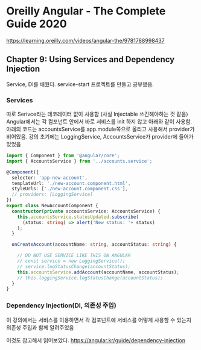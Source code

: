 # Oreilly Angular - The Complete Guide 2020

<https://learning.oreilly.com/videos/angular-the/9781788998437>

## Chapter 9: Using Services and Dependency Injection

Service, DI를 배웠다.
service-start 프로젝트를 만들고 공부했음.

### Services

따로 Serivce라는 데코레이터 없이 사용함 (사실 Injectable 쓰긴해야하는 것 같음)
Angular에서는 각 컴포넌트 안에서 바로 서비스를 init 하지 않고 아래와 같이 사용함.
아래의 코드는 accountsService를 app.module쪽으로 올리고 사용해서 provider가 비어있음.
강의 초기에는 LoggingService, AccountsService가 provider에 들어가있었음

```ts
import { Component } from '@angular/core';
import { AccountsService } from '../accounts.service';

@Component({
  selector: 'app-new-account',
  templateUrl: './new-account.component.html',
  styleUrls: ['./new-account.component.css'],
  // providers: [LoggingService]
})
export class NewAccountComponent {
  constructor(private accountsService: AccountsService) {
    this.accountsService.statusUpdated.subscribe(
      (status: string) => alert('New status: '+ status)
    );
  }

  onCreateAccount(accountName: string, accountStatus: string) {

    // DO NOT USE SERVICE LIKE THIS ON ANGULAR
    // const service = new LoggingService();
    // service.logStatusChange(accountStatus);
    this.accountsService.addAccount(accountName, accountStatus);
    // this.loggingService.logStatusChange(accountStatus);
  }
}
```

### Dependency Injection(DI, 의존성 주입)

이 강의에서는 서비스를 이용하면서 각 컴포넌트에 서비스를 어떻게 사용할 수 있는지 의존성 주입과 함께 알려주었음

이것도 참고해서 읽어보았다.
<https://angular.kr/guide/dependency-injection>


